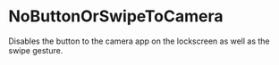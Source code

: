 # NoButtonOrSwipeToCamera

Disables the button to the camera app on the lockscreen as well as the swipe gesture.
